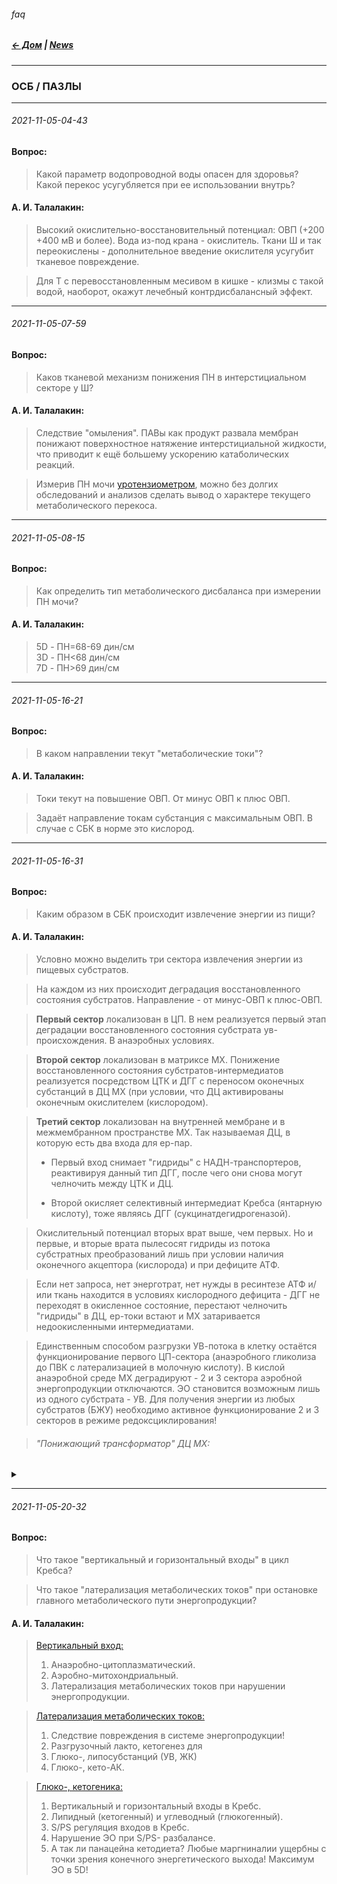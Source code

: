 ###### faq  
##### [← Дом](!0SB.md#osb)  | [News](News.md#news)  

***    
### ОСБ / ПАЗЛЫ    

***
###### 2021-11-05-04-43   
#### Вопрос:   
>Какой параметр водопроводной воды опасен для здоровья? Какой перекос усугубляется при ее использовании внутрь?    

#### А. И. Талалакин:
>Высокий окислительно-восстановительный потенциал:  ОВП (+200 +400 мВ и более). Вода из-под крана - окислитель. Ткани Ш и так переокислены - дополнительное введение окислителя усугубит тканевое повреждение.   

>Для Т с перевосстановленным месивом в кишке - клизмы с такой водой, наоборот, окажут лечебный контрдисбалансный эффект.

***
###### 2021-11-05-07-59
#### Вопрос:
>Каков тканевой механизм понижения ПН в интерстициальном секторе у Ш?  

#### А. И. Талалакин:
>Следствие "омыления". ПАВы как продукт развала мембран понижают поверхностное натяжение интерстициальной жидкости, что приводит к ещё большему ускорению катаболических реакций. 

>Измерив ПН мочи [уротензиометром](https://t.me/osbmd/140), можно без долгих обследований и анализов сделать вывод о характере текущего метаболического перекоса. 

***
###### 2021-11-05-08-15
#### Вопрос:  
>Как определить тип метаболического дисбаланса при измерении ПН мочи?

#### А. И. Талалакин:
>5D - ПН=68-69 дин/см  
>3D - ПН<68 дин/см  
>7D - ПН>69 дин/см  

***
###### 2021-11-05-16-21
#### Вопрос:
>В каком направлении текут "метаболические токи"?

#### А. И. Талалакин:
>Токи текут на повышение ОВП. От минус ОВП к плюс ОВП.

>Задаёт направление токам субстанция с максимальным ОВП. В случае с СБК в норме это кислород.

***
###### 2021-11-05-16-31
#### Вопрос:
>Каким образом в СБК происходит извлечение энергии из пищи?

#### А. И. Талалакин:

> Условно можно выделить три сектора извлечения энергии из пищевых субстратов.

> На каждом из них происходит деградация восстановленного состояния субстратов. Направление - от минус-ОВП к плюс-ОВП.

> **Первый сектор** локализован в ЦП. В нем реализуется первый этап деградации восстановленного состояния субстрата ув-происхождения. В анаэробных условиях.

> **Второй сектор** локализован в матриксе МХ. Понижение восстановленного состояния субстратов-интермедиатов реализуется посредством ЦТК и  ДГГ с переносом оконечных субстанций в ДЦ МХ (при условии, что ДЦ активированы оконечным окислителем (кислородом).

> **Третий сектор** локализован на внутренней мембране и в межмембранном пространстве МХ. Так называемая ДЦ, в которую есть два входа для ep-пар. 
> - Первый вход снимает "гидриды" с НАДН-транспортеров, реактивируя данный тип ДГГ, после чего они снова могут челночить между ЦТК и ДЦ. 
> 
> - Второй окисляет селективный интермедиат Кребса (янтарную кислоту), тоже являясь ДГГ (сукцинатдегидрогеназой).

> Окислительный потенциал вторых врат выше, чем первых. Но и первые, и вторые врата пылесосят гидриды из потока субстратных преобразований лишь при условии наличия оконечного акцептора (кислорода) и при дефиците АТФ. 

> Если нет запроса, нет энерготрат, нет нужды в ресинтезе АТФ и/или ткань находится в условиях кислородного дефицита - ДГГ не переходят в окисленное состояние, перестают челночить "гидриды" в ДЦ, ер-токи встают и МХ затаривается недоокисленными интермедиатами. 

> Единственным способом разгрузки УВ-потока в клетку остаётся функционирование первого ЦП-сектора (анаэробного гликолиза до ПВК с латерализацией в молочную кислоту). В кислой анаэробной среде МХ деградируют - 2 и 3 сектора аэробной энергопродукции отключаются. ЭО становится возможным лишь из одного субстрата - УВ. Для получения энергии из любых субстратов (БЖУ) необходимо активное функционирование 2 и 3 секторов в режиме редоксциклирования!

> ###### "Понижающий трансформатор" ДЦ МХ:
<details markdown='1'><summary></summary>

> ![ДЦ МХ](https://telegra.ph/file/5cf800b25af19c562486d.jpg)
</details>

***
###### 2021-11-05-20-32
#### Вопрос:
>Что такое "вертикальный и горизонтальный входы" в цикл Кребса? 

>Что такое "латерализация метаболических токов" при остановке главного метаболического пути энергопродукции?

#### А. И. Талалакин:
>[Вертикальный вход:](https://t.me/osbmd/1792)  
> 1. Анаэробно-цитоплазматический. 
> 1. Аэробно-митохондриальный.
> 1. Латерализация метаболических токов при нарушении энергопродукции.

> [Латерализация метаболических токов:](https://t.me/osbmd/1793)
> 1. Следствие повреждения в системе энергопродукции!
> 1. Разгрузочный лакто, кетогенез для
> 1. Глюко-, липосубстанций (УВ, ЖК)
> 1. Глюко-, кето-АК.

> [Глюко-, кетогеника:](https://t.me/osbmd/1794)  
> 1. Вертикальный и горизонтальный входы в Кребс. 
> 1. Липидный (кетогенный) и углеводный (глюкогенный). 
> 1. S/PS регуляция входов в Кребс. 
> 1. Нарушение ЭО при  S/PS- разбалансе.
> 1. А так ли панацейна кетодиета? Любые маргниналии ущербны с точки зрения конечного энергетического выхода! Максимум ЭО в 5D! 
